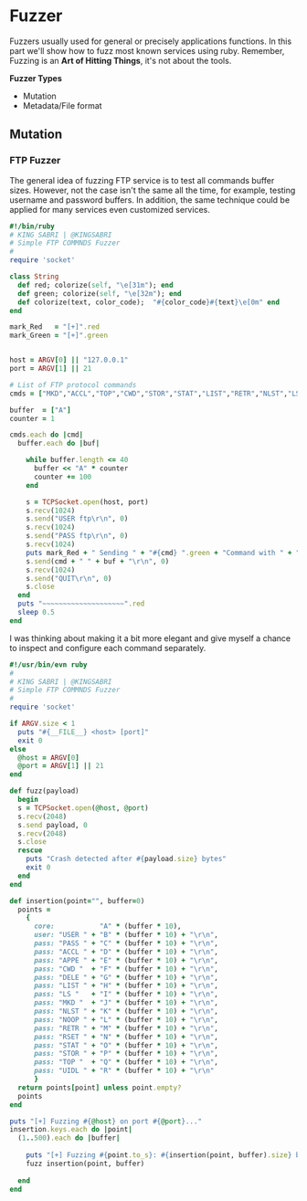 # Fuzzer
Fuzzers usually used for general or precisely applications functions. In this part we'll show how to fuzz most known services using ruby. Remember, Fuzzing is an **Art of Hitting Things**, it's not about the tools.


**Fuzzer Types**
- Mutation
- Metadata/File format

## Mutation


### FTP Fuzzer
The general idea of fuzzing FTP service is to test all commands buffer sizes. However, not the case isn't the same all the time, for example, testing username and password buffers. In addition, the same technique could be applied for many services even  customized services.

```ruby
#!/bin/ruby
# KING SABRI | @KINGSABRI
# Simple FTP COMMNDS Fuzzer
#
require 'socket'

class String
  def red; colorize(self, "\e[31m"); end
  def green; colorize(self, "\e[32m"); end
  def colorize(text, color_code);  "#{color_code}#{text}\e[0m" end
end

mark_Red   = "[+]".red
mark_Green = "[+]".green


host = ARGV[0] || "127.0.0.1"
port = ARGV[1] || 21

# List of FTP protocol commands
cmds = ["MKD","ACCL","TOP","CWD","STOR","STAT","LIST","RETR","NLST","LS","DELE","RSET","NOOP","UIDL","USER","APPE"]

buffer  = ["A"]
counter = 1

cmds.each do |cmd|
  buffer.each do |buf|

    while buffer.length <= 40
      buffer << "A" * counter
      counter += 100
    end

    s = TCPSocket.open(host, port)
    s.recv(1024)
    s.send("USER ftp\r\n", 0)
    s.recv(1024)
    s.send("PASS ftp\r\n", 0)
    s.recv(1024)
    puts mark_Red + " Sending " + "#{cmd} ".green + "Command with " + "#{buf.size} bytes ".green  + "Evil buffer" + ".".green
    s.send(cmd + " " + buf + "\r\n", 0)
    s.recv(1024)
    s.send("QUIT\r\n", 0)
    s.close
  end
  puts "~~~~~~~~~~~~~~~~~~~~".red
  sleep 0.5
end
```

I was thinking about making it a bit more elegant and give myself a chance to inspect and configure each command separately.

```ruby
#!/usr/bin/evn ruby
#
# KING SABRI | @KINGSABRI
# Simple FTP COMMNDS Fuzzer
#
require 'socket'

if ARGV.size < 1 
  puts "#{__FILE__} <host> [port]"
  exit 0 
else
  @host = ARGV[0]
  @port = ARGV[1] || 21
end

def fuzz(payload)
  begin 
  s = TCPSocket.open(@host, @port)
  s.recv(2048)
  s.send payload, 0
  s.recv(2048)
  s.close
  rescue
    puts "Crash detected after #{payload.size} bytes"
    exit 0
  end
end

def insertion(point="", buffer=0)
  points = 
    {
      core:           "A" * (buffer * 10),
      user: "USER " + "B" * (buffer * 10) + "\r\n",
      pass: "PASS " + "C" * (buffer * 10) + "\r\n",
      pass: "ACCL " + "D" * (buffer * 10) + "\r\n",
      pass: "APPE " + "E" * (buffer * 10) + "\r\n",
      pass: "CWD "  + "F" * (buffer * 10) + "\r\n",
      pass: "DELE " + "G" * (buffer * 10) + "\r\n",
      pass: "LIST " + "H" * (buffer * 10) + "\r\n",
      pass: "LS "   + "I" * (buffer * 10) + "\r\n",
      pass: "MKD "  + "J" * (buffer * 10) + "\r\n",
      pass: "NLST " + "K" * (buffer * 10) + "\r\n",
      pass: "NOOP " + "L" * (buffer * 10) + "\r\n",
      pass: "RETR " + "M" * (buffer * 10) + "\r\n",
      pass: "RSET " + "N" * (buffer * 10) + "\r\n",
      pass: "STAT " + "O" * (buffer * 10) + "\r\n",
      pass: "STOR " + "P" * (buffer * 10) + "\r\n",
      pass: "TOP "  + "Q" * (buffer * 10) + "\r\n",
      pass: "UIDL " + "R" * (buffer * 10) + "\r\n"
      }
  return points[point] unless point.empty?
  points
end

puts "[+] Fuzzing #{@host} on port #{@port}..."
insertion.keys.each do |point|
  (1..500).each do |buffer|
    
    puts "[+] Fuzzing #{point.to_s}: #{insertion(point, buffer).size} bytes"
    fuzz insertion(point, buffer)
    
  end
end
```






<br><br><br>
---
